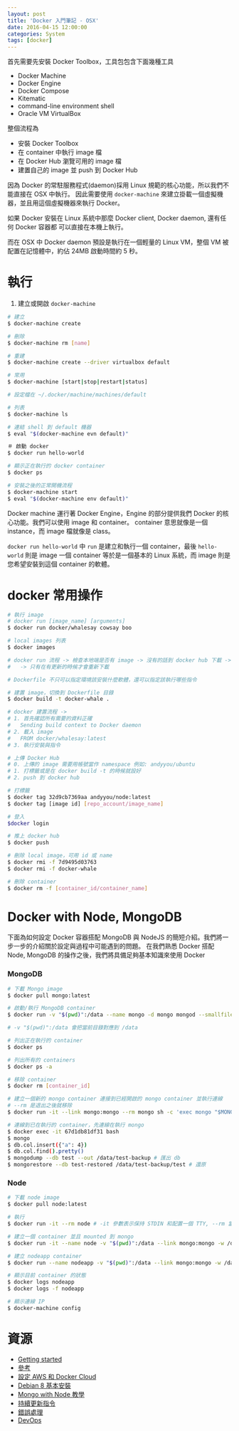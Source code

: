 ```yaml
---
layout: post
title: 'Docker 入門筆記 - OSX'
date: 2016-04-15 12:00:00
categories: System
tags: [docker]
---
```


首先需要先安裝 Docker Toolbox，工具包包含下面幾種工具

<!--more-->

* Docker Machine
* Docker Engine
* Docker Compose
* Kitematic
* command-line environment shell
* Oracle VM VirtualBox

整個流程為

* 安裝 Docker Toolbox
* 在 container 中執行 image 檔
* 在 Docker Hub 瀏覽可用的 image 檔
* 建置自己的 image 並 push 到 Docker Hub


因為 Docker 的常駐服務程式(daemon)採用 Linux 規範的核心功能，所以我們不能直接在 OSX 中執行。
因此需要使用 `docker-machine` 來建立掛載一個虛擬機器，並且用這個虛擬機器來執行 Docker。

如果 Docker 安裝在 Linux 系統中那麼 Docker client, Docker daemon, 還有任何 Docker 容器都
可以直接在本機上執行。

而在 OSX 中 Docker daemon 預設是執行在一個輕量的 Linux VM，整個 VM 被配置在記憶體中，約佔 24MB
啟動時間約 5 秒。

# 執行

1. 建立或開啟 `docker-machine`

~~~bash
# 建立
$ docker-machine create

# 刪除
$ docker-machine rm [name]

# 重建
$ docker-machine create --driver virtualbox default

# 常用
$ docker-machine [start|stop|restart|status]

# 設定檔在 ~/.docker/machine/machines/default

# 列表
$ docker-machine ls

# 連結 shell 到 default 機器
$ eval "$(docker-machine evn default)"

＃ 啟動 docker
$ docker run hello-world

# 顯示正在執行的 docker container
$ docker ps

# 安裝之後的正常開機流程
$ docker-machine start
$ eval "$(docker-machine env default)"
~~~

Docker machine 運行著 Docker Engine，Engine 的部分提供我們 Docker 的核心功能。我們可以使用 image 和 container。
container 意思就像是一個 instance，而 image 檔就像是 class。

`docker run hello-world` 中 `run` 是建立和執行一個 container，最後 `hello-world` 則是 image
一個 container 等於是一個基本的 Linux 系統，而 image 則是您希望安裝到這個 container 的軟體。

# docker 常用操作

~~~bash
# 執行 image
# docker run [image_name] [arguments]
$ docker run docker/whalesay cowsay boo

# local images 列表
$ docker images

# docker run 流程 -> 檢查本地端是否有 image -> 沒有的話到 docker hub 下載 -> 有的話沿用
#   -> 只有在有更新的時候才會重新下載

# Dockerfile 不只可以指定環境該安裝什麼軟體，還可以指定該執行哪些指令

# 建置 image，切換到 Dockerfile 目錄
$ docker build -t docker-whale .

# docker 建置流程 ->
# 1. 首先確認所有需要的資料正確
#   Sending build context to Docker daemon
# 2. 載入 image
#   FROM docker/whalesay:latest
# 3. 執行安裝與指令

# 上傳 Docker Hub
# 0. 上傳的 image 需要用帳號當作 namespace 例如: andyyou/ubuntu
# 1. 打標籤或是在 docker build -t 的時候就設好
# 2. push 到 docker hub

# 打標籤
$ docker tag 32d9cb7369aa andyyou/node:latest
$ docker tag [image id] [repo_account/image_name]

# 登入
$docker login

# 推上 docker hub
$ docker push

# 刪除 local image，可用 id 或 name
$ docker rmi -f 7d9495d03763
$ docker rmi -f docker-whale

# 刪除 container
$ docker rm -f [container_id/container_name]
~~~


# Docker with Node, MongoDB

下面為如何設定 Docker 容器搭配 MongoDB 與 NodeJS 的簡短介紹。我們將一步一步的介紹關於設定與過程中可能遇到的問題。
在我們熟悉 Docker 搭配 Node, MongoDB 的操作之後，我們將具備足夠基本知識來使用 Docker

### MongoDB

~~~bash
# 下載 Mongo image
$ docker pull mongo:latest

# 啟動/執行 MongoDB container
$ docker run -v "$(pwd)":/data --name mongo -d mongo mongod --smallfiles

# -v "$(pwd)":/data 會把當前目錄對應到 /data

# 列出正在執行的 container
$ docker ps

# 列出所有的 containers
$ docker ps -a

# 移除 container
$ docker rm [container_id]

# 建立一個新的 mongo container 連接到已經開啟的 mongo container 並執行連線
# --rm 是退出之後就移除
$ docker run -it --link mongo:mongo --rm mongo sh -c 'exec mongo "$MONGO_PORT_27017_TCP_ADDR:$MONGO_PORT_27017_TCP_PORT/test"'

# 連線到已在執行的 container，先連線在執行 mongo
$ docker exec -it 67d1db81df31 bash
$ mongo
$ db.col.insert({"a": 4})
$ db.col.find().pretty()
$ mongodump --db test --out /data/test-backup # 匯出 db
$ mongorestore --db test-restored /data/test-backup/test # 還原
~~~

### Node

~~~bash
# 下載 node image
$ docker pull node:latest

# 執行
$ docker run -it --rm node # -it 參數表示保持 STDIN 和配置一個 TTY, --rm 當退出 node 的時候關閉 container

# 建立一個 container 並且 mounted 到 mongo
$ docker run -it --name node -v "$(pwd)":/data --link mongo:mongo -w /data -p 8082:3000 node bash

# 建立 nodeapp container
$ docker run --name nodeapp -v "$(pwd)":/data --link mongo:mongo -w /data/app/sandbox -p 8082:3000 -d node npm start

# 顯示目前 container 的狀態
$ docker logs nodeapp
$ docker logs -f nodeapp

# 顯示連線 IP
$ docker-machine config
~~~

# 資源

* [Getting started](https://docs.docker.com/mac/)
* [參考](https://docs.docker.com/engine/installation/mac/)
* [設定 AWS 和 Docker Cloud](https://docs.docker.com/docker-cloud/getting-started/link-aws/#limit-dockercloud-user-to-a-specific-ec2-region)
* [Debian 8 基本安裝](http://blog.programster.org/things-to-do-after-installing-debian-8-0/)
* [Mongo with Node 教學](http://ifdattic.com/how-to-mongodb-nodejs-docker/)
* [持續更新指令](https://gist.github.com/andyyou/b88d74fc180375b9ede9)
* [錯誤處理](https://github.com/docker/toolbox/issues/346)
* [DevOps](http://blog.amowu.com/2015/04/devops-continuous-integration-delivery-docker-circleci-aws-beanstalk.html)
